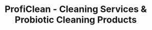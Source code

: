 ---
title: ProfiClean - Cleaning Services & Probiotic Cleaning Products
description: ProfiClean offers exceptional cleaning services and probiotic cleaning products. For residential and commercial services, and products for your home, call today!

hero1: SAFETY & QUALITY with 
hero2: ProfiClean 
hero3: Exceptional cleaning services and top-of-the-line probiotic cleaning products. 

heading1: DISCOVER THE BEST WAY TO ENJOY A HEALTHIER LIVING SPACE
heading1_sub: Proficlean developed EkoCleaner, a probiotic cleaning product that is safe, effective, and environmentally-friendly. This amazing all-purpose cleaner comes in zero-water packaging that you can return for reuse for free! It is highly concentrated and designed to save you money and to save the planet from waster. It's free of harmful chemicals and toxins giving you peace of mind knowing that your home is safe and healthy. All you'll ever need for your green and healthy home cleaning. Try it today or subscribe for even more saving and peace of mind.

benefit1: Biodegradable
benefit1_desc: Ekocleaner is fully biodegradable within 28 days! Just like when you take probiotics to restore your body's natural balance, using probiotics on the surfaces in your home helps restore the natural healthy balance in your living spaces. 

benefit2: Pet-friendly
benefit2_desc: If you have pets or kids around the house, there's no need to worry about any harmful interactions or long-term health effects. 

benefit3: Environmentally-Friendly
benefit3_desc: The formula is highly concentrated to reduce EkoCleaner's carbon footprint during transport. We use glass bottles that you can recycle and return to us for free reuse.

heading2: PROBIOTICS FOR A HEALTHY HOME<br>AND A CLEAN PLANET
heading2_sub: "Probiotic cleaners use a balance of live bacteria to continue cleaning your home long after the product has been applied. Because bacterias are always changing their DNA, it's nearly impossible to continue creating products that kill them entirely. Just like when you take probiotics to keep your body healthy, they can be used in our living spaces to help clean in a much more sustainable and eco-friendly way. Probiotics are free from harmful and cancerogenic toxins, chemicals, and pathogens.<br><br>Use bacterias to your advantage! It's not unusual for people to think that all bacterias are bad, but that's not true! There are certain types of good bacteria, which are actually essential for our health and the natural balance of our environment. And good bacteria is at the core of probiotic cleaning products from ProfiClean. We take pride in NOT KILLING 99.9% of all living organisms, but rather using nature's own powers to help restore the healthy balance on the surfaces. If you're looking for a healthier and more sustainable way to clean your home or business, learn more about probiotic cleaners and try EkoCleaner products today!"

heading3: RESEARCH AND SCIENCE-BASED FORMULA

Testimonial1_comment: "Effective and Safe..."
Testimonial1_name: Kerry S.
Testimonial1: "Ever since I started using this I  feel piece of mind!. It is definitely as effective, if not better than the harsh chemicals I was using before. Seems like it creates a type of a protective layer - really nice."

Testimonial2_comment: "Small but powerful..."
Testimonial2_name: Daisy R.
Testimonial2: "It is amazing how this small bottle makes 5 regular size bottles with the same if not better efficiency! I was able to replace so many of the toxic and harsh chemicals I had at home! Amazing!"

Testimonial3_comment: Finally a zero waste solution!
Testimonial3_name: Marie P.
Testimonial3: "I absolutely love this product!!!! Not only is it safe for me and the environment, but it comes in a glass bottle that I can return to the company for reuse AND I don't even have to pay for postage once I have 10 bottles for return! Thank you EkoCleaner for finally making it possible for me to achieve my zero waste goals in my cleaning as well! "

Testimonial4_comment: It really does make a difference...
Testimonial4_name: Steve J.
Testimonial4: Amazing product! Thank you!"

service1: FLOOR CARE
service1_desc: Maintain your floors and ensure a healthy and safe environment in your establishment while saving big on repairs and maintenance at the same time!

service2: COMMERCIAL CLEANING
service2_desc: We service the Montreal and grand Montreal region offering high-quality, professional cleaning, and disinfection services to small & medium commercial clients and concierge services to condo associations.

service3: RESIDENTIAL CLEANING
service3_desc: We actively promote and encourage the use of green cleaning materials and solutions to ensure your home is sparkling and most importantly safe!


cta: QUESTIONS ABOUT OUR PRODUCTS OR SERVICES?
cta_sub: 
cta_link: /contact
---